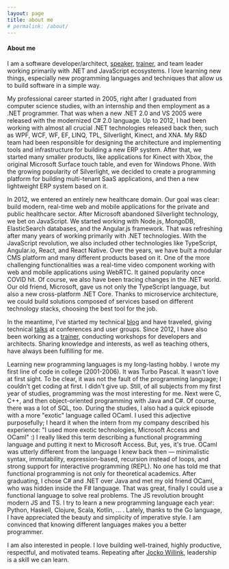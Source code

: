 ```yaml
---
layout: page
title: about me
# permalink: /about/
---
```


#### About me

I am a software developer/architect, [speaker](/speaker), [trainer](/trainer), and team leader working primarily with .NET and JavaScript ecosystems. I love learning new things, especially new programming languages and techniques that allow us to build software in a simple way.

My professional career started in 2005, right after I graduated from computer science studies, with an internship and then employment as a .NET programmer. That was when a new .NET 2.0 and VS 2005 were released with the modernized C# 2.0 language. Up to 2012, I had been working with almost all crucial .NET technologies released back then, such as WPF, WCF, WF, EF, LINQ, TPL, Silverlight, Kinect, and XNA. My R&D team had been responsible for designing the architecture and implementing tools and infrastructure for building a new ERP system. After that, we started many smaller products, like applications for Kinect with Xbox, the original Microsoft Surface touch table, and even for Windows Phone. With the growing popularity of Silverlight, we decided to create a programming platform for building multi-tenant SaaS applications, and then a new lightweight ERP system based on it. 

In 2012, we entered an entirely new healthcare domain. Our goal was clear: build modern, real-time web and mobile applications for the private and public healthcare sector. After Microsoft abandoned Silverlight technology, we bet on JavaScript. We started working with Node.js, MongoDB, ElasticSearch databases, and the Angular.js framework. That was refreshing after many years of working primarily with .NET technologies. With the JavaScript revolution, we also included other technologies like TypeScript, Angular.io, React, and React Native. Over the years, we have built a modular CMS platform and many different products based on it. One of the more challenging functionalities was a real-time video component working with web and mobile applications using WebRTC. It gained popularity once COVID hit. Of course, we also have been tracing changes in the .NET world. Our old friend, Microsoft, gave us not only the TypeScript language, but also a new cross-platform .NET Core. Thanks to microservice architecture, we could build solutions composed of services based on different technology stacks, choosing the best tool for the job.

In the meantime, I've started my technical [blog](/) and have traveled, giving technical [talks](/speaker) at conferences and user groups. Since 2012, I have also been working as a [trainer](/trainer), conducting workshops for developers and architects. Sharing knowledge and interests, as well as teaching others, have always been fulfilling for me.

Learning new programming languages is my long-lasting hobby. I wrote my first line of code in college (2001-2006). It was Turbo Pascal. It wasn't love at first sight. To be clear, it was not the fault of the programming language; I couldn't get coding at first. I didn't give up. Still, of all subjects from my first year of studies, programming was the most interesting for me. Next were C, C++, and then object-oriented programming with Java and C#. Of course, there was a lot of SQL, too. During the studies, I also had a quick episode with a more "exotic" language called OCaml. I used this adjective purposefully; I heard it when the intern from my company described his experience: "I used more exotic technologies, Microsoft Access and OCaml" :) I really liked this term describing a functional programming language and putting it next to Microsoft Access. But, yes, it's true. OCaml was utterly different from the language I knew back then — minimalistic syntax, immutability, expression-based, recursion instead of loops, and strong support for interactive programming (REPL). No one has told me that functional programming is not only for theoretical academics. After graduating, I chose C# and .NET over Java and met my old friend OCaml, who was hidden inside the F# language. That was great, finally I could use a functional language to solve real problems. The JS revolution brought modern JS and TS. I try to learn a new programming language each year: Python, Haskell, Clojure, Scala, Kotlin, ... . Lately, thanks to the Go language, I have appreciated the beauty and simplicity of imperative style. I am convinced that knowing different languages makes you a better programmer. 

I am also interested in people. I love building well-trained, highly productive, respectful, and motivated teams. Repeating after [Jocko Willink](https://en.wikipedia.org/wiki/Jocko_Willink), leadership is a skill we can learn.



